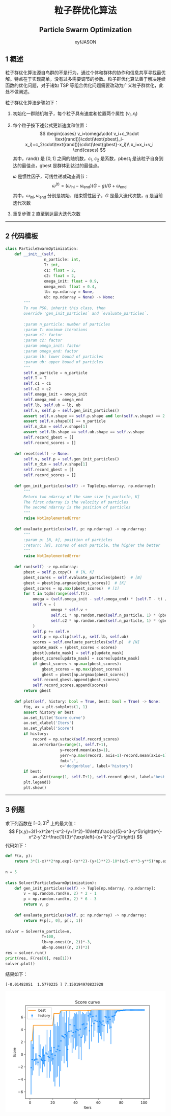 <h1 style="text-align:center"> 粒子群优化算法 </h1>
<h2 style="text-align:center"> Particle Swarm Optimization </h2>
<div style="text-align:center"> xyfJASON </div>



## 1 概述

粒子群优化算法源自鸟群的不是行为，通过个体和群体的协作和信息共享寻找最优解。特点在于实现简单，没有过多需要调节的参数。粒子群优化算法善于解决连续函数的优化问题，对于诸如 TSP 等组合优化问题需要改动为广义粒子群优化，此处不做阐述。

粒子群优化算法步骤如下：

1. 初始化一群随机粒子，每个粒子具有速度和位置两个属性 $(v_i,x_i)$

2. 每个粒子按下述公式更新速度和位置：
   $$
   \begin{cases}
   v_i=\omega\cdot v_i+c_1\cdot \text{rand()}\cdot(\text{pbest}_i-x_i)+c_2\cdot\text{rand()}\cdot(\text{gbest}-x_i)\\
   x_i=x_i+v_i
   \end{cases}
   $$
   其中，$\text{rand()}$ 是 $[0,1]$ 之间的随机数，$c_1,c_2$ 是系数，$\text{pbest}_i$ 是该粒子自身到达的最佳点，$\text{gbest}$ 是群体到达过的最佳点。

   $\omega$ 是惯性因子，可线性递减动态调节：
   $$
   \omega^{(t)}=(\omega_\text{ini}-\omega_\text{end})(G-g)/G+\omega_\text{end}
   $$
   其中，$\omega_\text{ini},\omega_\text{end}$ 分别是初始、结束惯性因子，$G$ 是最大迭代次数，$g$ 是当前迭代次数

3. 重复步骤 2 直至到达最大迭代次数



---



## 2 代码模板

```python
class ParticleSwarmOptimization:
    def __init__(self,
                 n_particle: int,
                 T: int,
                 c1: float = 2,
                 c2: float = 2,
                 omega_init: float = 0.9,
                 omega_end: float = 0.4,
                 lb: np.ndarray = None,
                 ub: np.ndarray = None) -> None:
        """
        To run PSO, inherit this class, then
        override 'gen_init_particles` and `evaluate_particles`.

        :param n_particle: number of particles
        :param T: maximum iterations
        :param c1: factor
        :param c2: factor
        :param omega_init: factor
        :param omega_end: factor
        :param lb: lower bound of particles
        :param ub: upper bound of particles
        """
        self.n_particle = n_particle
        self.T = T
        self.c1 = c1
        self.c2 = c2
        self.omega_init = omega_init
        self.omega_end = omega_end
        self.lb, self.ub = lb, ub
        self.v, self.p = self.gen_init_particles()
        assert self.v.shape == self.p.shape and len(self.v.shape) == 2
        assert self.v.shape[0] == n_particle
        self.n_dim = self.v.shape[1]
        assert self.lb.shape == self.ub.shape == self.v.shape
        self.record_gbest = []
        self.record_scores = []

    def reset(self) -> None:
        self.v, self.p = self.gen_init_particles()
        self.n_dim = self.v.shape[1]
        self.record_gbest = []
        self.record_scores = []

    def gen_init_particles(self) -> Tuple[np.ndarray, np.ndarray]:
        """
        Return two ndarray of the same size [n_particle, K]
        The first ndarray is the velocity of particles
        The second ndarray is the position of particles
        """
        raise NotImplementedError

    def evaluate_particles(self, p: np.ndarray) -> np.ndarray:
        """
        :param p: [N, k], position of particles
        :return: [N], scores of each particle, the higher the better
        """
        raise NotImplementedError

    def run(self) -> np.ndarray:
        pbest = self.p.copy()  # [N, K]
        pbest_scores = self.evaluate_particles(pbest)  # [N]
        gbest = pbest[np.argmax(pbest_scores)]  # [K]
        gbest_scores = np.max(pbest_scores)  # [1]
        for t in tqdm(range(self.T)):
            omega = (self.omega_init - self.omega_end) * (self.T - t) / self.T + self.omega_end
            self.v = (
                    omega * self.v +
                    self.c1 * np.random.rand(self.n_particle, 1) * (pbest - self.p) +
                    self.c2 * np.random.rand(self.n_particle, 1) * (gbest - self.p)
            )
            self.p += self.v
            self.p = np.clip(self.p, self.lb, self.ub)
            scores = self.evaluate_particles(self.p)  # [N]
            update_mask = (pbest_scores < scores)
            pbest[update_mask] = self.p[update_mask]
            pbest_scores[update_mask] = scores[update_mask]
            if gbest_scores < np.max(pbest_scores):
                gbest_scores = np.max(pbest_scores)
                gbest = pbest[np.argmax(pbest_scores)]
            self.record_gbest.append(gbest_scores)
            self.record_scores.append(scores)
        return gbest

    def plot(self, history: bool = True, best: bool = True) -> None:
        fig, ax = plt.subplots(1, 1)
        assert history or best
        ax.set_title('Score curve')
        ax.set_xlabel('Iters')
        ax.set_ylabel('Score')
        if history:
            record = np.vstack(self.record_scores)
            ax.errorbar(x=range(1, self.T+1),
                        y=record.mean(axis=1),
                        yerr=np.max(record, axis=1)-record.mean(axis=1),
                        fmt='.',
                        c='dodgerblue', label='history')
        if best:
            ax.plot(range(1, self.T+1), self.record_gbest, label='best', c='darkorange')
        plt.legend()
        plt.show()
```



---



## 3 例题

求下列函数在 $[-3,3]^2$ 上的最大值：
$$
F(x,y)=3(1-x)^2e^{-x^2-(y+1)^2}-10\left(\frac{x}{5}-x^3-y^5\right)e^{-x^2-y^2}-\frac{1}{3}^{\exp\left(-(x+1)^2-y^2\right)}
$$
代码如下：

```python
def F(x, y):
    return 3*(1-x)**2*np.exp(-(x**2)-(y+1)**2)-10*(x/5-x**3-y**5)*np.exp(-x**2-y**2)-1/3**np.exp(-(x+1)**2-y**2)

n = 5

class Solver(ParticleSwarmOptimization):
    def gen_init_particles(self) -> Tuple[np.ndarray, np.ndarray]:
        v = np.random.rand(n, 2) * 2 - 1
        p = np.random.rand(n, 2) * 6 - 3
        return v, p

    def evaluate_particles(self, p: np.ndarray) -> np.ndarray:
        return F(p[:, 0], p[:, 1])

solver = Solver(n_particle=n,
                T=100,
                lb=np.ones((n, 2))*-3,
                ub=np.ones((n, 2))*3)
res = solver.run()
print(res, F(res[0], res[1]))
solver.plot()
```

结果如下：

```
[-0.01482051  1.5770235 ] 7.150194970833928
```

![](img/pso_curve.png)

